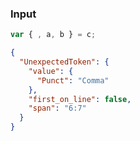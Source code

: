 ### Input
```js
var { , a, b } = c;
```

```json
{
  "UnexpectedToken": {
    "value": {
      "Punct": "Comma"
    },
    "first_on_line": false,
    "span": "6:7"
  }
}
```
